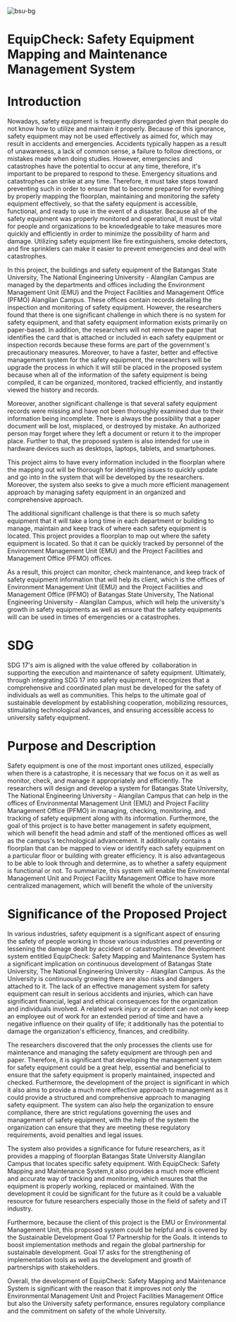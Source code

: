 
![bsu-bg](http://https://github.com/judeacamat/EquipCheck-Final.git/to/bg4.png)
# EquipCheck: Safety Equipment Mapping and Maintenance Management System
# Introduction
Nowadays, safety equipment is frequently disregarded given that people do not know how to utilize and maintain it properly. Because of this ignorance, safety equipment may not be used effectively as aimed for, which may result in accidents and emergencies. Accidents typically happen as a result of unawareness, a lack of common sense, a failure to follow directions, or mistakes made when doing studies. However, emergencies and catastrophes have the potential to occur at any time, therefore, it's important to be prepared to respond to these. Emergency situations and catastrophes can strike at any time. Therefore, it must take steps toward preventing such in order to ensure that to become prepared for everything by properly mapping the floorplan, maintaining and monitoring the safety equipment effectively, so that the safety equipment is accessible, functional, and ready to use in the event of a disaster. Because all of the safety equipment was properly monitored and operational, it must be vital for people and organizations to be knowledgeable to take measures more quickly and efficiently in order to minimize the possibility of harm and damage. Utilizing safety equipment like fire extinguishers, smoke detectors, and fire sprinklers can make it easier to prevent emergencies and deal with catastrophes. 

  In this project, the buildings and safety equipment of the Batangas State University, The National Engineering University - Alangilan Campus are managed by the departments and offices including the Environment Management Unit (EMU) and the Project Facilities and Management Office (PFMO) Alangilan Campus. These offices contain records detailing the inspection and monitoring of safety equipment. However, the researchers found that there is one significant challenge in which there is no system for safety equipment, and that safety equipment information exists primarily on paper-based. In addition, the researchers will not remove the paper that identifies the card that is attached or included in each safety equipment or inspection records because these forms are part of the government's precautionary measures. Moreover, to have a faster, better and effective management system for the safety equipment, the researchers will be upgrade the process in which it will still be placed in the proposed system because when all of the information of the safety equipment is being compiled, it can be organized, monitored, tracked efficiently, and instantly viewed the history and records.

  Moreover, another significant challenge is that several safety equipment records were missing and have not been thoroughly examined due to their information being incomplete. There is always the possibility that a paper document will be lost, misplaced, or destroyed by mistake. An authorized person may forget where they left a document or return it to the improper place. Further to that, the proposed system is also intended for use in hardware devices such as desktops, laptops, tablets, and smartphones.

  This project aims to have every information included in the floorplan where the mapping out will be thorough for identifying issues to quickly update and go into in the system that will be developed by the researchers. Moreover, the system also seeks to give a much more efficient management approach by managing safety equipment in an organized and comprehensive approach.

  The additional significant challenge is that there is so much safety equipment that it will take a long time in each department or building to manage, maintain and keep track of where each safety equipment is located. This project provides a floorplan to map out where the safety equipment is located. So that it can be quickly tracked by personnel of the Environment Management Unit (EMU) and the Project Facilities and Management Office (PFMO) offices. 
	
  As a result, this project can monitor, check maintenance, and keep track of safety equipment information that will help its client, which is the offices of Environment Management Unit (EMU) and the Project Facilities and Management Office (PFMO) of Batangas State University, The National Engineering University -  Alangilan Campus, which will help the university's growth in safety equipments as well as ensure that the safety equipments will can be used in times of emergencies or a catastrophes.

# SDG
SDG 17's aim is aligned with the value offered by  collaboration in supporting the execution and maintenance of safety equipment. 
Ultimately, through integrating SDG 17 into safety equipment, it recognizes that a comprehensive and coordinated plan must be developed for the safety of individuals as well as communities. This helps to the ultimate goal of sustainable development by establishing cooperation, mobilizing resources, stimulating technological advances, and ensuring accessible access to university safety equipment.




# Purpose and Description
Safety equipment is one of the most important ones utilized, especially when there is a catastrophe, it is necessary that we focus on it as well as monitor, check, and manage it appropriately and efficiently. The researchers will design and develop a system for Batangas State University, The National Engineering University - Alangilan Campus that can help in the offices of Environmental Management Unit (EMU) and Project Facility Management Office (PFMO) in managing, checking, monitoring, and tracking of safety equipment along with its information. Furthermore, the goal of this project is to have better management in safety equipment, which will benefit the head admin and staff of the mentioned offices as well as the campus's technological advancement. 
It additionally contains a floorplan that can be mapped to view or identify each safety equipment on a particular floor or building with greater efficiency. It is also advantageous to be able to look through and determine, as to whether a safety equipment  is functional or not. To summarize, this system will enable the Environmental Management Unit and Project Facility Management Office to have more centralized management, which will benefit the whole of the university





# Significance of the Proposed Project
  In various industries, safety equipment is a significant aspect of ensuring the safety of people working in those various industries and preventing or lessening the damage dealt by accident or catastrophes. The development system entitled EquipCheck: Safety Mapping and Maintenance System has a significant implication on continuous development of Batangas State University, The National Engineering University - Alangilan Campus. As the University is continuously growing there are also risks and dangers attached to it. The lack of an effective management system for safety equipment can result in serious accidents and injuries, which can have significant financial, legal and ethical consequences for the organization and individuals involved. A related work injury or accident can not only keep an employee out of work for an extended period of time and have a negative influence on their quality of life; it additionally has the potential to damage the organization's efficiency, finances, and credibility.

  The researchers discovered that the only processes the clients use for maintenance and managing the safety equipment are through pen and paper. Therefore, it is significant that developing the management system for safety equipment could be a great help, essential and beneficial to ensure that the safety equipment is properly maintained, inspected and checked.  Furthermore, the development of the project is significant in which it also aims to provide a much more effective approach to management as it could provide a structured and comprehensive approach to managing safety equipment. The system can also help the organization to ensure compliance, there are strict regulations governing the uses and management of safety equipment, with the help of the system the organization can ensure that they are meeting these regulatory requirements, avoid penalties and legal issues. 

  The system also provides a significance for future researchers, as it provides a mapping of floorplan Batangas State University Alangilan Campus that locates specific safety equipment. With EquipCheck: Safety Mapping and Maintenance System,it also provides a much more efficient and accurate way of tracking and monitoring, which ensures that the equipment is properly working, replaced or maintained. With the development it could be significant for the future as it could be a valuable resource for future researchers especially those in the field of safety and IT industry. 

  Furthermore, because the client of this project is the EMU or Environmental Management Unit, this proposed system could be helpful and is covered by the Sustainable Development Goal 17 Partnership for the Goals. It intends to boost implementation methods and regain the global partnership for sustainable development. Goal 17 asks for the strengthening of implementation tools as well as the development and growth of partnerships with stakeholders.

  Overall, the development of EquipCheck: Safety Mapping and Maintenance System is significant with the reason that it improves not only the Environmental Management Unit and Project Facilities Management Office but also the University safety performance, ensures regulatory compliance and the commitment on safety of the whole University.

